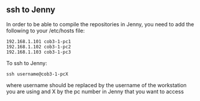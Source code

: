 ## ssh to Jenny
In order to be able to compile the repositories in Jenny, you need to add the following to your /etc/hosts file:

```
192.168.1.101 cob3-1-pc1
192.168.1.102 cob3-1-pc2
192.168.1.103 cob3-1-pc3
```

To ssh to Jenny:
```
ssh username@cob3-1-pcX
```

where username should be replaced by the username of the workstation you are using and X by the pc number in Jenny that you want to access 
